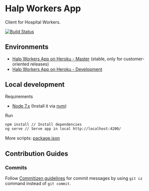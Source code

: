 # Halp Workers App
Client for Hospital Workers.

[![Build Status](https://travis-ci.org/halp-project/halp-workers-app.svg?branch=dev)](https://travis-ci.org/halp-project/halp-workers-app)

## Environments
- [Halp Workers App on Heroku - Master](https://halp-workers-app.herokuapp.com/) (stable, only for customer-oriented releases)
- [Halp Workers App on Heroku - Development](https://halp-workers-app-staging.herokuapp.com)

## Local development

Requirements
- [Node 7.x](https://nodejs.org/es/) (Install it via [nvm](https://github.com/creationix/nvm))

Run
```bash
npm install // Install dependencies 
ng serve // Serve app in local http://localhost:4200/ 
```

More scripts: [package.json](https://github.com/halp-project/halp-workers-app/blob/dev/package.json)

## Contribution Guides
### Commits
Follow [Commitizen guidelines](https://github.com/commitizen/cz-cli) for commit messages by using `git cz` command instead of `git commit`.
